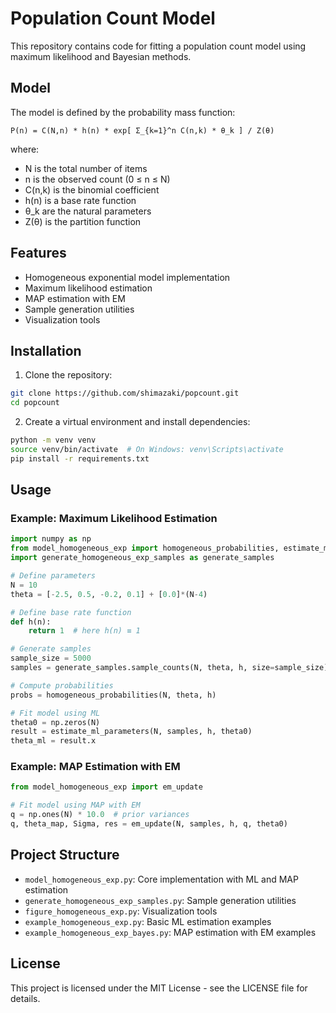 # Population Count Model

This repository contains code for fitting a population count model using maximum likelihood and Bayesian methods.

## Model

The model is defined by the probability mass function:

    P(n) = C(N,n) * h(n) * exp[ Σ_{k=1}^n C(n,k) * θ_k ] / Z(θ)

where:
- N is the total number of items
- n is the observed count (0 ≤ n ≤ N)
- C(n,k) is the binomial coefficient
- h(n) is a base rate function
- θ_k are the natural parameters
- Z(θ) is the partition function

## Features

- Homogeneous exponential model implementation
- Maximum likelihood estimation
- MAP estimation with EM
- Sample generation utilities
- Visualization tools

## Installation

1. Clone the repository:
```bash
git clone https://github.com/shimazaki/popcount.git
cd popcount
```

2. Create a virtual environment and install dependencies:
```bash
python -m venv venv
source venv/bin/activate  # On Windows: venv\Scripts\activate
pip install -r requirements.txt
```

## Usage

### Example: Maximum Likelihood Estimation

```python
import numpy as np
from model_homogeneous_exp import homogeneous_probabilities, estimate_ml_parameters
import generate_homogeneous_exp_samples as generate_samples

# Define parameters
N = 10
theta = [-2.5, 0.5, -0.2, 0.1] + [0.0]*(N-4)

# Define base rate function
def h(n):
    return 1  # here h(n) ≡ 1

# Generate samples
sample_size = 5000
samples = generate_samples.sample_counts(N, theta, h, size=sample_size)

# Compute probabilities
probs = homogeneous_probabilities(N, theta, h)

# Fit model using ML
theta0 = np.zeros(N)
result = estimate_ml_parameters(N, samples, h, theta0)
theta_ml = result.x
```

### Example: MAP Estimation with EM

```python
from model_homogeneous_exp import em_update

# Fit model using MAP with EM
q = np.ones(N) * 10.0  # prior variances
q, theta_map, Sigma, res = em_update(N, samples, h, q, theta0)
```

## Project Structure

- `model_homogeneous_exp.py`: Core implementation with ML and MAP estimation
- `generate_homogeneous_exp_samples.py`: Sample generation utilities
- `figure_homogeneous_exp.py`: Visualization tools
- `example_homogeneous_exp.py`: Basic ML estimation examples
- `example_homogeneous_exp_bayes.py`: MAP estimation with EM examples

## License

This project is licensed under the MIT License - see the LICENSE file for details. 